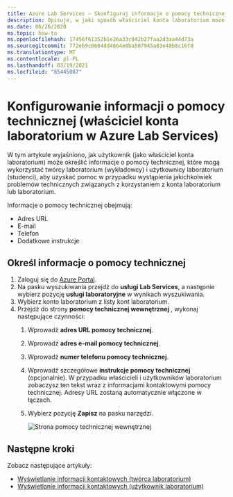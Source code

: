 ```yaml
---
title: Azure Lab Services — Skonfiguruj informacje o pomocy technicznej (właściciel konta laboratorium)
description: Opisuje, w jaki sposób właściciel konta laboratorium może ustawić informacje kontaktowe pomocy technicznej. Twórcy laboratorium i użytkownicy laboratorium mogą go wyświetlać i używać w celu uzyskania pomocy.
ms.date: 06/26/2020
ms.topic: how-to
ms.openlocfilehash: 17456f61352b1e26a33c042b27faa2d3aa44d73a
ms.sourcegitcommit: 772eb9c6684dd4864e0ba507945a83e48b8c16f0
ms.translationtype: MT
ms.contentlocale: pl-PL
ms.lasthandoff: 03/19/2021
ms.locfileid: "85445087"
---
```

# <a name="set-up-support-information-lab-account-owner-in-azure-lab-services"></a>Konfigurowanie informacji o pomocy technicznej (właściciel konta laboratorium w Azure Lab Services)
W tym artykule wyjaśniono, jak użytkownik (jako właściciel konta laboratorium) może określić informacje o pomocy technicznej, które mogą wykorzystać twórcy laboratorium (wykładowcy) i użytkownicy laboratorium (studenci), aby uzyskać pomoc w przypadku wystąpienia jakichkolwiek problemów technicznych związanych z korzystaniem z konta laboratorium lub laboratorium. 

Informacje o pomocy technicznej obejmują:

- Adres URL
- E-mail
- Telefon
- Dodatkowe instrukcje 

## <a name="specify-support-information"></a>Określ informacje o pomocy technicznej
1. Zaloguj się do [Azure Portal](https://portal.azure.com).
2. Na pasku wyszukiwania przejdź do **usługi Lab Services**, a następnie wybierz pozycję **usługi laboratoryjne** w wynikach wyszukiwania. 
3. Wybierz konto laboratorium z listy kont laboratorium. 
4. Przejdź do strony **pomocy technicznej wewnętrznej** , wykonaj następujące czynności:
    1. Wprowadź **adres URL pomocy technicznej**. 
     2. Wprowadź **adres e-mail pomocy technicznej**. 
     3. Wprowadź **numer telefonu pomocy technicznej**.
     4. Wprowadź szczegółowe **instrukcje pomocy technicznej** (opcjonalnie). W przypadku właścicieli i użytkowników laboratorium zobaczysz ten tekst wraz z informacjami kontaktowymi pomocy technicznej. Adresy URL zostaną automatycznie włączone w łączach. 
     5. Wybierz pozycję **Zapisz** na pasku narzędzi.

         ![Strona pomocy technicznej wewnętrznej](./media/lab-account-owner-support-information/internal-support-page.png)      


## <a name="next-steps"></a>Następne kroki
Zobacz następujące artykuły:

- [Wyświetlanie informacji kontaktowych (twórca laboratorium)](lab-creator-support-information.md)
- [Wyświetlanie informacji kontaktowych (użytkownik laboratorium)](lab-user-support-information.md)
